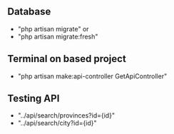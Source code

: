 
## Database
- "php artisan migrate"   or
- "php artisan migrate:fresh"

## Terminal on based project
- "php artisan make:api-controller GetApiController"

## Testing API
- "../api/search/provinces?id={id}"  
- "../api/search/city?id={id}"

